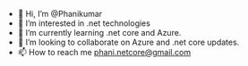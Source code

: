 - 👋 Hi, I’m @Phanikumar
- 👀 I’m interested in .net technologies
- 🌱 I’m currently learning .net core and Azure.
- 💞️ I’m looking to collaborate on Azure and .net core updates.
- 📫 How to reach me phani.netcore@gmail.com

<!---
Phanikumar2013/Phanikumar2013 is a ✨ special ✨ repository because its `README.md` (this file) appears on your GitHub profile.
You can click the Preview link to take a look at your changes.
--->
